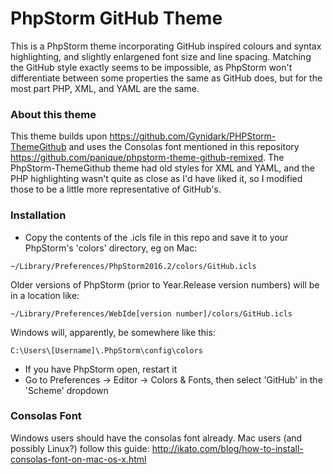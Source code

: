 # PhpStorm GitHub Theme

This is a PhpStorm theme incorporating GitHub inspired colours and syntax highlighting, and slightly enlargened font size and line spacing. Matching the GitHub style exactly seems to be impossible, as PhpStorm won't differentiate between some properties the same as GitHub does, but for the most part PHP, XML, and YAML are the same.

### About this theme

This theme builds upon https://github.com/Gynidark/PHPStorm-ThemeGithub and uses the Consolas font mentioned in this repository https://github.com/panique/phpstorm-theme-github-remixed. The PhpStorm-ThemeGithub theme had old styles for XML and YAML, and the PHP highlighting wasn't quite as close as I'd have liked it, so I modified those to be a little more representative of GitHub's.

### Installation

* Copy the contents of the .icls file in this repo and save it to your PhpStorm's 'colors' directory, eg on Mac:

```
~/Library/Preferences/PhpStorm2016.2/colors/GitHub.icls
```

Older versions of PhpStorm (prior to Year.Release version numbers) will be in a location like:

```
~/Library/Preferences/WebIde[version number]/colors/GitHub.icls
```

Windows will, apparently, be somewhere like this:

```
C:\Users\[Username]\.PhpStorm\config\colors
```

* If you have PhpStorm open, restart it
* Go to Preferences -> Editor -> Colors & Fonts, then select 'GitHub' in the 'Scheme' dropdown


### Consolas Font

Windows users should have the consolas font already. Mac users (and possibly Linux?) follow this guide: http://ikato.com/blog/how-to-install-consolas-font-on-mac-os-x.html
